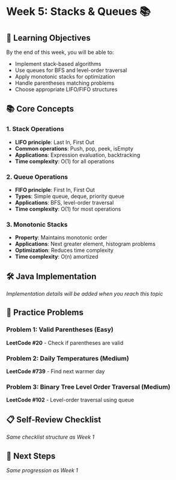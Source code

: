 # Week 5: Stacks & Queues 📚

## 🎯 Learning Objectives

By the end of this week, you will be able to:
- Implement stack-based algorithms
- Use queues for BFS and level-order traversal
- Apply monotonic stacks for optimization
- Handle parentheses matching problems
- Choose appropriate LIFO/FIFO structures

## 📚 Core Concepts

### 1. Stack Operations
- **LIFO principle**: Last In, First Out
- **Common operations**: Push, pop, peek, isEmpty
- **Applications**: Expression evaluation, backtracking
- **Time complexity**: O(1) for all operations

### 2. Queue Operations
- **FIFO principle**: First In, First Out
- **Types**: Simple queue, deque, priority queue
- **Applications**: BFS, level-order traversal
- **Time complexity**: O(1) for most operations

### 3. Monotonic Stacks
- **Property**: Maintains monotonic order
- **Applications**: Next greater element, histogram problems
- **Optimization**: Reduces time complexity
- **Time complexity**: O(n) amortized

## 🛠️ Java Implementation

*Implementation details will be added when you reach this topic*

## 🎯 Practice Problems

### Problem 1: Valid Parentheses (Easy)
**LeetCode #20** - Check if parentheses are valid

### Problem 2: Daily Temperatures (Medium)
**LeetCode #739** - Find next warmer day

### Problem 3: Binary Tree Level Order Traversal (Medium)
**LeetCode #102** - Level-order traversal using queue

## 📋 Self-Review Checklist

*Same checklist structure as Week 1*

## 🚀 Next Steps

*Same progression as Week 1*
